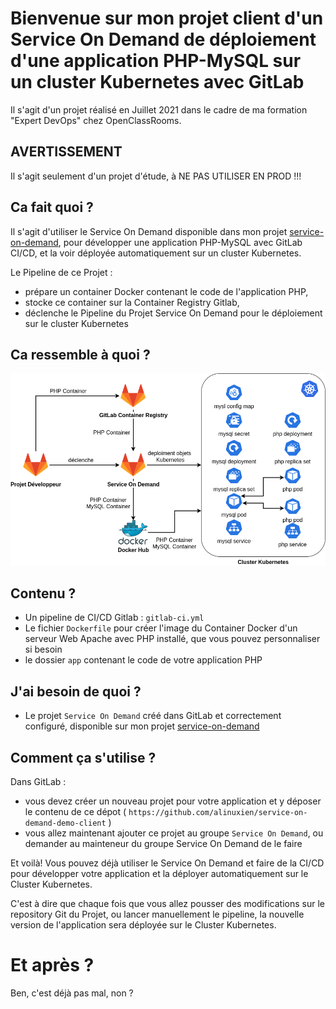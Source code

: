 # Bienvenue sur mon projet client d'un Service On Demand de déploiement d'une application PHP-MySQL sur un cluster Kubernetes avec GitLab
Il s'agit d'un projet réalisé en Juillet 2021 dans le cadre de ma formation "Expert DevOps" chez OpenClassRooms.

## AVERTISSEMENT
Il s'agit seulement d'un projet d'étude, à NE PAS UTILISER EN PROD  !!!

## Ca fait quoi ?
Il s'agit d'utiliser le Service On Demand disponible dans mon projet [service-on-demand](https://github.com/alinuxien/service-on-demand), pour développer une application PHP-MySQL avec GitLab CI/CD, et la voir déployée automatiquement sur un cluster Kubernetes.

Le Pipeline de ce Projet : 
- prépare un container Docker contenant le code de l'application PHP, 
- stocke ce container sur la Container Registry Gitlab, 
- déclenche le Pipeline du Projet Service On Demand pour le déploiement sur le cluster Kubernetes

## Ca ressemble à quoi ?
![Vue d'ensemble du Processus du Service On Demand](https://github.com/alinuxien/service-on-demand/blob/master/Service%20On%20Demand.png)

## Contenu ?
- Un pipeline de CI/CD Gitlab : `gitlab-ci.yml` 
- Le fichier `Dockerfile` pour créer l'image du Container Docker d'un serveur Web Apache avec PHP installé, que vous pouvez personnaliser si besoin
- le dossier `app` contenant le code de votre application PHP
 
## J'ai besoin de quoi ?
- Le projet `Service On Demand` créé dans GitLab et correctement configuré, disponible sur mon projet [service-on-demand](https://github.com/alinuxien/service-on-demand)

## Comment ça s'utilise ?
Dans GitLab :
- vous devez créer un nouveau projet pour votre application et y déposer le contenu de ce dépot ( `https://github.com/alinuxien/service-on-demand-demo-client` )
- vous allez maintenant ajouter ce projet au groupe `Service On Demand`, ou demander au mainteneur du groupe Service On Demand de le faire

Et voilà! Vous pouvez déjà utiliser le Service On Demand et faire de la CI/CD pour développer votre application et la déployer automatiquement sur le Cluster Kubernetes.

C'est à dire que chaque fois que vous allez pousser des modifications sur le repository Git du Projet, ou lancer manuellement le pipeline, la nouvelle version de l'application sera déployée sur le Cluster Kubernetes.

# Et après ?
Ben, c'est déjà pas mal, non ?
